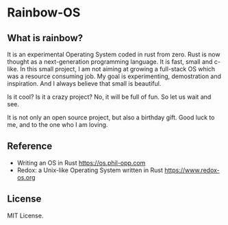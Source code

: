 # Rainbow-OS

## What is rainbow? 
It is an experimental Operating System coded in rust from zero. Rust is now thought as a next-generation programming language. It is fast, small and c-like. In this small project, I am not aiming at growing a full-stack OS which was a resource consuming job. My goal is experimenting, demostration and inspiration. And I always believe that small is beautiful.

Is it cool? Is it a crazy project? No, it will be full of fun. So let us wait and see.

It is not only an open source project, but also a birthday gift. Good luck to me, and to the one who I am loving.

## Reference
- Writing an OS in Rust https://os.phil-opp.com
- Redox: a Unix-like Operating System written in Rust https://www.redox-os.org

## License
MIT License.

